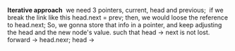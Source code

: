 **Iterative approach**
​
we need 3 pointers, current, head and previous;
​
if we break the link like this head.next = prev; then, we would loose the reference to
head.next; So, we gonna store that info in a pointer, and keep adjusting the head and the new node's value. such that head -> next is not lost.
​
​
forward -> head.nexr;
head ->